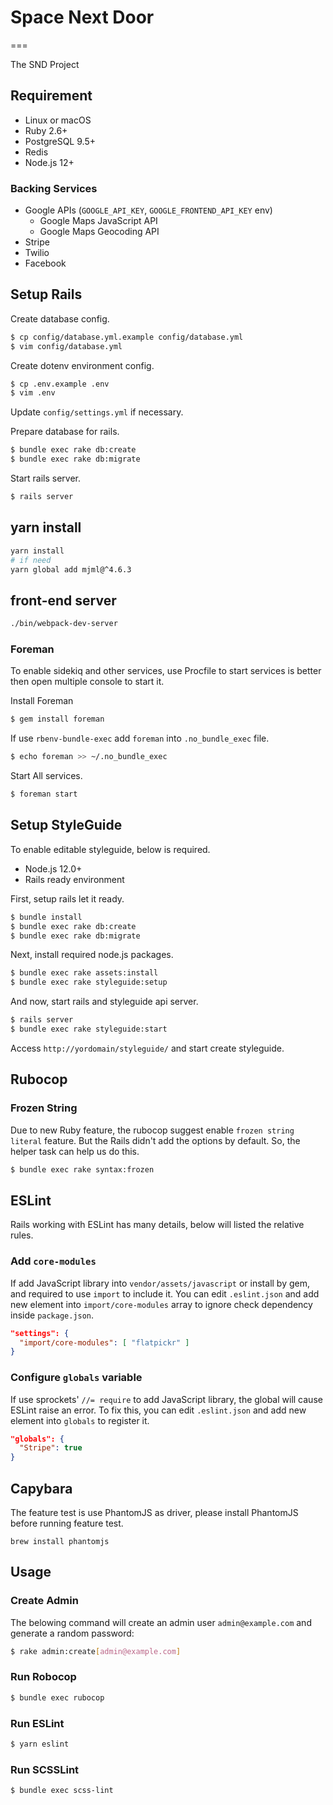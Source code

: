 # Space Next Door

===

The SND Project

## Requirement

* Linux or macOS
* Ruby 2.6+
* PostgreSQL 9.5+
* Redis
* Node.js 12+

### Backing Services

* Google APIs (`GOOGLE_API_KEY`, `GOOGLE_FRONTEND_API_KEY` env)
  * Google Maps JavaScript API
  * Google Maps Geocoding API
* Stripe
* Twilio
* Facebook

## Setup Rails

Create database config.

```bash
$ cp config/database.yml.example config/database.yml
$ vim config/database.yml
```

Create dotenv environment config.

```bash
$ cp .env.example .env
$ vim .env
```

Update `config/settings.yml` if necessary.

Prepare database for rails.

```bash
$ bundle exec rake db:create
$ bundle exec rake db:migrate
```

Start rails server.

```bash
$ rails server
```

## yarn install

```bash
yarn install
# if need
yarn global add mjml@^4.6.3
```

## front-end server

```bash
./bin/webpack-dev-server
```

### Foreman

To enable sidekiq and other services, use Procfile to start services is better then open multiple console to start it.

Install Foreman

```bash
$ gem install foreman
```

If use `rbenv-bundle-exec` add `foreman` into `.no_bundle_exec` file.

```bash
$ echo foreman >> ~/.no_bundle_exec
```

Start All services.

```bash
$ foreman start
```

## Setup StyleGuide

To enable editable styleguide, below is required.

* Node.js 12.0+
* Rails ready environment

First, setup rails let it ready.

```bash
$ bundle install
$ bundle exec rake db:create
$ bundle exec rake db:migrate
```

Next, install required node.js packages.

```bash
$ bundle exec rake assets:install
$ bundle exec rake styleguide:setup
```

And now, start rails and styleguide api server.

```bash
$ rails server
$ bundle exec rake styleguide:start
```

Access `http://yordomain/styleguide/` and start create styleguide.

## Rubocop

### Frozen String

Due to new Ruby feature, the rubocop suggest enable `frozen string literal` feature.
But the Rails didn't add the options by default. So, the helper task can help us do this.

```bash
$ bundle exec rake syntax:frozen
```

## ESLint

Rails working with ESLint has many details, below will listed the relative rules.

### Add `core-modules`

If add JavaScript library into `vendor/assets/javascript` or install by gem, and required to use `import` to include it.
You can edit `.eslint.json` and add new element into `import/core-modules` array to ignore check dependency inside `package.json`.

```json
"settings": {
  "import/core-modules": [ "flatpickr" ]
}
```

### Configure `globals` variable

If use sprockets' `//= require` to add JavaScript library, the global will cause ESLint raise an error.
To fix this, you can edit `.eslint.json` and add new element into `globals` to register it.

```json
"globals": {
  "Stripe": true
}
```

## Capybara

The feature test is use PhantomJS as driver, please install PhantomJS before running feature test.

```
brew install phantomjs
```

## Usage

### Create Admin

The belowing command will create an admin user `admin@example.com` and generate a random password:

```bash
$ rake admin:create[admin@example.com]
```

### Run Robocop

```bash
$ bundle exec rubocop
```

### Run ESLint

```bash
$ yarn eslint
```

### Run SCSSLint

```bash
$ bundle exec scss-lint
```
